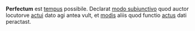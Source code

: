 **Perfectum** est [tempus](tempus.md) possibile. Declarat [modo subiunctivo](subiunctivus.md) quod auctor locutorve [actui](actus.md) dato agi antea vult, et [modis](modus.md) aliis quod functio [actus](actus.md) dati peractast.
